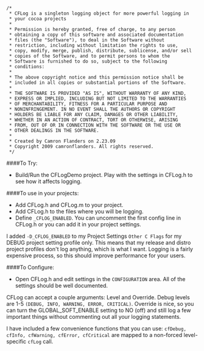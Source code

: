     /*
     * CFLog is a singleton logging object for more powerful logging in 
     * your cocoa projects
     *
     * Permission is hereby granted, free of charge, to any person
     * obtaining a copy of this software and associated documentation
     * files (the "Software"), to deal in the Software without
     * restriction, including without limitation the rights to use,
     * copy, modify, merge, publish, distribute, sublicense, and/or sell
     * copies of the Software, and to permit persons to whom the
     * Software is furnished to do so, subject to the following
     * conditions:
     * 
     * The above copyright notice and this permission notice shall be
     * included in all copies or substantial portions of the Software.
     * 
     * THE SOFTWARE IS PROVIDED "AS IS", WITHOUT WARRANTY OF ANY KIND,
     * EXPRESS OR IMPLIED, INCLUDING BUT NOT LIMITED TO THE WARRANTIES
     * OF MERCHANTABILITY, FITNESS FOR A PARTICULAR PURPOSE AND
     * NONINFRINGEMENT. IN NO EVENT SHALL THE AUTHORS OR COPYRIGHT
     * HOLDERS BE LIABLE FOR ANY CLAIM, DAMAGES OR OTHER LIABILITY,
     * WHETHER IN AN ACTION OF CONTRACT, TORT OR OTHERWISE, ARISING
     * FROM, OUT OF OR IN CONNECTION WITH THE SOFTWARE OR THE USE OR
     * OTHER DEALINGS IN THE SOFTWARE.
     * 
     * Created by Camron Flanders on 2.23.09
     * Copyright 2009 camronflanders. All rights reserved.
     */


####To Try:
  - Build/Run the CFLogDemo project. Play with the settings in CFLog.h to see how it affects logging.

####To use in your projects:
  - Add CFLog.h and CFLog.m to your project.
  - Add CFLog.h to the files where you will be logging.
  - Define `_CFLOG_ENABLED`. You can uncomment the first config line in CFLog.h or you can add it in your project settings.


I added `-D_CFLOG_ENABLED` to my Project Settings `Other C Flags` 
for my DEBUG project setting profile only. This means that my 
release and distro project profiles don't log anything, which 
is what I want. Logging is a fairly expensive process, so this 
should improve performance for your users.

####To Configure:
  - Open CFLog.h and edit settings in the `CONFIGURATION` area. All of the settings should be well documented.

CFLog can accept a couple arguments: Level and Override.
Debug levels are 1-5 `(DEBUG, INFO, WARNING, ERROR, CRITICAL)`.
Override is nice, so you can turn the GLOBAL_SOFT_ENABLE setting to NO (off) and still log a few important things without commenting out all your logging statements.

I have included a few convenience functions that you can use: `cfDebug, cfInfo, cfWarning, cfError, cfCritical` are mapped to a non-forced level-specific `cfLog` call.
